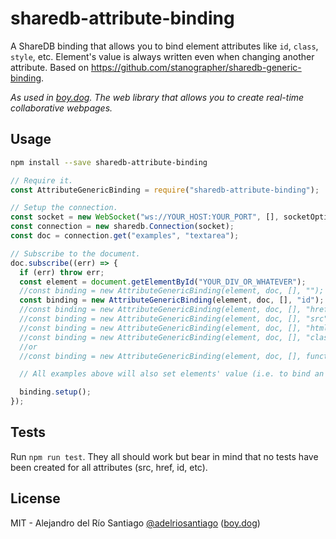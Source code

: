 # sharedb-attribute-binding

A ShareDB binding that allows you to bind element attributes like `id`, `class`, `style`, etc. Element's value is always written even when changing another attribute.
Based on https://github.com/stanographer/sharedb-generic-binding.

_As used in [boy.dog](http://boy.dog). The web library that allows you to create real-time collaborative webpages._

## Usage

```bash
npm install --save sharedb-attribute-binding
```

```js
// Require it.
const AttributeGenericBinding = require("sharedb-attribute-binding");

// Setup the connection.
const socket = new WebSocket("ws://YOUR_HOST:YOUR_PORT", [], socketOptions);
const connection = new sharedb.Connection(socket);
const doc = connection.get("examples", "textarea");

// Subscribe to the document.
doc.subscribe((err) => {
  if (err) throw err;
  const element = document.getElementById("YOUR_DIV_OR_WHATEVER");
  //const binding = new AttributeGenericBinding(element, doc, [], ""); //To set the element value
  const binding = new AttributeGenericBinding(element, doc, [], "id"); //To set the element `id`
  //const binding = new AttributeGenericBinding(element, doc, [], "href"); //To set the element `href`
  //const binding = new AttributeGenericBinding(element, doc, [], "src"); //To set the element `src`
  //const binding = new AttributeGenericBinding(element, doc, [], "html"); //To set the element `innerHTML`
  //const binding = new AttributeGenericBinding(element, doc, [], "class"); //To set the element `className` (this keeps old classes)
  //or
  //const binding = new AttributeGenericBinding(element, doc, [], function(element, value) { [CUSTOM_FUNCTION] }); //To set a custom function callback

  // All examples above will also set elements' value (i.e. to bind an input use `const binding = new AttributeGenericBinding(element, doc, [], "")`)

  binding.setup();
});
```

## Tests

Run `npm run test`. They all should work but bear in mind that no tests have been created for all attributes (src, href, id, etc).

## License

MIT - Alejandro del Río Santiago [@adelriosantiago](https://twitter.com/adelriosantiago) ([boy.dog](http://boy.dog/))
